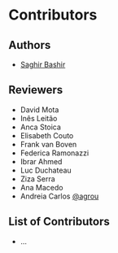 Contributors
============

## Authors
- [Saghir Bashir](https://github.com/saghirb)

## Reviewers

- David Mota
- Inês Leitão 
- Anca Stoica
- Elisabeth Couto
- Frank van Boven
- Federica Ramonazzi
- Ibrar Ahmed
- Luc Duchateau
- Ziza Serra
- Ana Macedo
- Andreia Carlos [@agrou](https://github.com/agrou)


## List of Contributors
- ...

